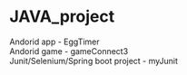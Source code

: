 # JAVA_project
Andorid app - EggTimer  
Andorid game - gameConnect3  
Junit/Selenium/Spring boot project - myJunit
